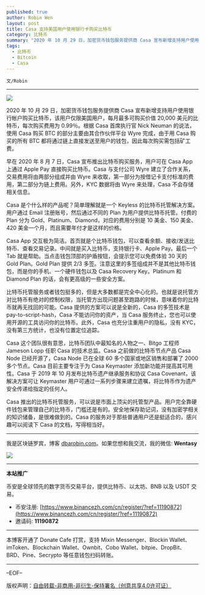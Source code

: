 ```yaml
---
published: true
author: Robin Wen
layout: post
title: Casa 支持美国用户使用银行卡购买比特币
category: 比特币
summary: "2020 年 10 月 29 日，加密货币钱包服务提供商 Casa 宣布新增支持用户使用银行帐户购买比特币，该用户仅限美国用户，每月最多可购买价值 20,000 美元的比特币，每次购买费用为 0.99％。根据 Casa 首席执行官 Nick Neuman 的说法，使用 Casa 购买 BTC 的部分主要由其合作伙伴平台 Wyre 完成，由于用 Casa 购买的所有 BTC 都将通过链上直接发送至用户的钱包，因此每次购买需包括矿工费。Casa 推出的比特币托管服务，可以说是市面上顶尖的托管型产品。用户完全靠硬件钱包来管理自己的比特币，门槛还是有的。安全地保存助记词，没有加密学相关的知识储备，是很难做到的。Casa 的服务对于那些普通用户还是挺适合的，感兴趣可以阅读下 Casa 的文档，写得相当好。"
tags:
  - 比特币
  - Bitcoin
  - Casa
---
```


`文/Robin`

***

![](https://cdn.dbarobin.com/p0pdws2.png)

2020 年 10 月 29 日，加密货币钱包服务提供商 Casa 宣布新增支持用户使用银行帐户购买比特币，该用户仅限美国用户，每月最多可购买价值 20,000 美元的比特币，每次购买费用为 0.99％。根据 Casa 首席执行官 Nick Neuman 的说法，使用 Casa 购买 BTC 的部分主要由其合作伙伴平台 Wyre 完成，由于用 Casa 购买的所有 BTC 都将通过链上直接发送至用户的钱包，因此每次购买需包括矿工费。

早在 2020 年 8 月 7 日，Casa 宣布推出比特币购买服务，用户可在 Casa App 上通过 Apple Pay 直接购买比特币。Casa 与支付公司 Wyre 建立了合作关系，交易费用将由两部分组成并由 Wyre 来收取，第一部分为按借记卡支付标准的费用，第二部分为链上费用。另外，KYC 数据将由 Wyre 来处理，Casa 不会存储相关信息。

Casa 是个什么样的产品呢？简单理解就是一个 Keyless 的比特币托管解决方案。用户通过 Email 注册账号，然后通过不同的 Plan 为用户提供比特币托管。付费的 Plan 分为 Gold、Platinum、Diamond，对应的费用分别是 10 美金、150 美金、420 美金一个月，而且需要年付才是这样的价格。

Casa App 交互极为简洁。首页就是个比特币钱包，可以查看余额、接收/发送比特币、查看交易记录。中间就是买入比特币，支持银行卡、Apple Pay。最后一个 Tab 就是帮助。当点击钱包顶部的护盾按钮，会提示您可以免费体验 30 天的 Gold Plan。Gold Plan 提供 2/3 多签。注意这里的多签组成并不是其他比特币钱包，而是你的手机、一个硬件钱包以及 Casa Recovery Key。Platinum 和 Diamond Plan 的话，会有更高级的一些安全方案。

比特币托管服务或者钱包挺多的，但是大多数都是完全中心化的。也就是说托管方对比特币有绝对的控制权限，当托管方出现问题甚至跑路的时候，意味着你的比特币就再无找回的可能。Casa 提供的方案可以说是全新的，Casa 的多签技术是 pay-to-script-hash，Casa 不能访问你的资产，当 Casa 服务终止，您也可以使用开源的工具访问你的比特币。此外，Casa 也充分注重用户的隐私，没有 KYC，没有第三方统计，也没有位置定位追踪。

Casa 这个团队很有意思，比特币团队中最知名的人物之一、Bitgo 工程师 Jameson Lopp 任职 Casa 的技术总监。Casa 之前做的比特币节点产品 Casa Node 已经开源了，Casa Node 已在全球 60 多个国家或地区销售和部署了 2000 多个节点。Casa 目前主要专注于为 Casa Keymaster 添加新功能并提高其可用性。Casa 于 2019 年 10 月发布比特币遗产继承服务和协议 Casa Covenant，该解决方案可让 Keymaster 用户可通过一系列步骤来建立遗嘱，将比特币作为遗产安全传递给指定的任何人。

Casa 推出的比特币托管服务，可以说是市面上顶尖的托管型产品。用户完全靠硬件钱包来管理自己的比特币，门槛还是有的。安全地保存助记词，没有加密学相关的知识储备，是很难做到的。Casa 的服务对于那些普通用户还是挺适合的，感兴趣可以阅读下 Casa 的文档，写得相当好。

***

我是区块链罗宾，博客 [dbarobin.com](https://dbarobin.com/)。如果您想和我交流，我的微信: **Wentasy**

![](https://cdn.dbarobin.com/v4yywe2.png)

***

**本站推广**

币安是全球领先的数字货币交易平台，提供比特币、以太坊、BNB 以及 USDT 交易。

* 币安注册: [https://www.binancezh.com/cn/register/?ref=11190872](https://www.binancezh.com/cn/register/?ref=11190872)
* 邀请码: **11190872**

***

本博客开通了 Donate Cafe 打赏，支持 Mixin Messenger、Blockin Wallet、imToken、Blockchain Wallet、Ownbit、Cobo Wallet、bitpie、DropBit、BRD、Pine、Secrypto 等任意钱包扫码转账。

<center>
    <div class="--donate-button"
         data-button-id="f8b9df0d-af9a-460d-8258-d3f435445075"
    ></div>
</center>

***

–EOF–

版权声明：[自由转载-非商用-非衍生-保持署名（创意共享4.0许可证）](http://creativecommons.org/licenses/by-nc-nd/4.0/deed.zh)
